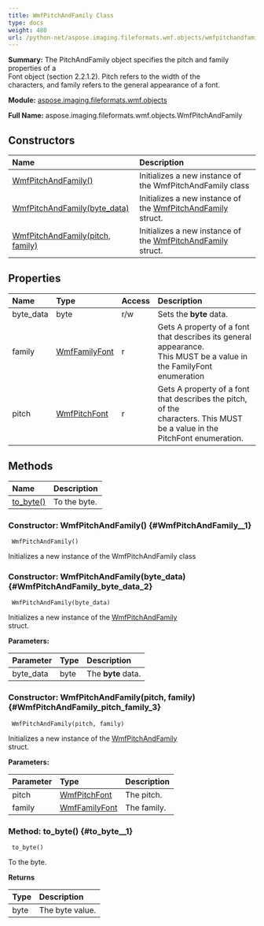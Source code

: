```yaml
---
title: WmfPitchAndFamily Class
type: docs
weight: 480
url: /python-net/aspose.imaging.fileformats.wmf.objects/wmfpitchandfamily/
---
```


**Summary:** The PitchAndFamily object specifies the pitch and family properties of a<br/>                Font object (section 2.2.1.2). Pitch refers to the width of the<br/>                characters, and family refers to the general appearance of a font.

**Module:** [aspose.imaging.fileformats.wmf.objects](/imaging/python-net/aspose.imaging.fileformats.wmf.objects/)

**Full Name:** aspose.imaging.fileformats.wmf.objects.WmfPitchAndFamily

## **Constructors**
| **Name** | **Description** |
| :- | :- |
| [WmfPitchAndFamily()](#WmfPitchAndFamily__1) | Initializes a new instance of the WmfPitchAndFamily class |
| [WmfPitchAndFamily(byte_data)](#WmfPitchAndFamily_byte_data_2) | Initializes a new instance of the [WmfPitchAndFamily](/imaging/python-net/aspose.imaging.fileformats.wmf.objects/wmfpitchandfamily/)<br/>            struct. |
| [WmfPitchAndFamily(pitch, family)](#WmfPitchAndFamily_pitch_family_3) | Initializes a new instance of the [WmfPitchAndFamily](/imaging/python-net/aspose.imaging.fileformats.wmf.objects/wmfpitchandfamily/)<br/>            struct. |
## **Properties**
| **Name** | **Type** | **Access** | **Description** |
| :- | :- | :- | :- |
| byte_data | byte | r/w | Sets the **byte** data. |
| family | [WmfFamilyFont](/imaging/python-net/aspose.imaging.fileformats.wmf.consts/wmffamilyfont/) | r | Gets A property of a font that describes its general appearance.<br/>                This MUST be a value in the FamilyFont enumeration |
| pitch | [WmfPitchFont](/imaging/python-net/aspose.imaging.fileformats.wmf.consts/wmfpitchfont/) | r | Gets A property of a font that describes the pitch, of the<br/>                characters. This MUST be a value in the PitchFont enumeration. |
## **Methods**
| **Name** | **Description** |
| :- | :- |
| [to_byte()](#to_byte__1) | To the byte. |


### Constructor: WmfPitchAndFamily() {#WmfPitchAndFamily__1}


```
 WmfPitchAndFamily() 
```

Initializes a new instance of the WmfPitchAndFamily class

### Constructor: WmfPitchAndFamily(byte_data) {#WmfPitchAndFamily_byte_data_2}


```
 WmfPitchAndFamily(byte_data) 
```

Initializes a new instance of the [WmfPitchAndFamily](/imaging/python-net/aspose.imaging.fileformats.wmf.objects/wmfpitchandfamily/)<br/>            struct.

**Parameters:**

| Parameter | Type | Description |
| :- | :- | :- |
| byte_data | byte | The **byte** data. |

### Constructor: WmfPitchAndFamily(pitch, family) {#WmfPitchAndFamily_pitch_family_3}


```
 WmfPitchAndFamily(pitch, family) 
```

Initializes a new instance of the [WmfPitchAndFamily](/imaging/python-net/aspose.imaging.fileformats.wmf.objects/wmfpitchandfamily/)<br/>            struct.

**Parameters:**

| Parameter | Type | Description |
| :- | :- | :- |
| pitch | [WmfPitchFont](/imaging/python-net/aspose.imaging.fileformats.wmf.consts/wmfpitchfont/) | The pitch. |
| family | [WmfFamilyFont](/imaging/python-net/aspose.imaging.fileformats.wmf.consts/wmffamilyfont/) | The family. |

### Method: to_byte() {#to_byte__1}


```
 to_byte() 
```

To the byte.

**Returns**

| Type | Description |
| :- | :- |
| byte | The byte value. |


